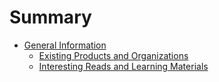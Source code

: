 # Summary

* [General Information](general-information/Readme.md)
    * [Existing Products and Organizations](general-infomation/ExistingProductsAndOrganizations.md)
    * [Interesting Reads and Learning Materials](general-infomation/InterestingReadsAndLearningMaterials.md)
